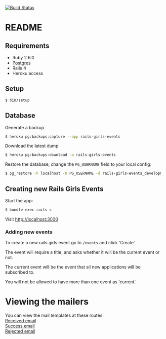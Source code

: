 [![Build Status](https://travis-ci.com/railsgirlssydney/rails-girls-events.svg?branch=master)](https://travis-ci.com/railsgirlssydney/rails-girls-events)

# README

## Requirements
- Ruby 2.6.0
- [Postgres](Gemfile#line#7)
- Rails 4
- Heroku access

## Setup

```bash
$ bin/setup
```

## Database 

Generate a backup

```bash
$ heroku pg:backups:capture --app rails-girls-events
```

Download the latest dump

```bash
$ heroku pg:backups:download -a rails-girls-events
```

Restore the database, change the `PG_USERNAME` field to your local config: 

```bash
$ pg_restore -h localhost -U PG_USERNAME -d rails-girls-events_development --no-owner --clean --verbose --format custom latest.dump
```

## Creating new Rails Girls Events

Start the app:

```bash
$ bundle exec rails s
```

Visit [http://localhost:3000](http://localhost:3000)

### Adding new events

To create a new rails girls event go to 
`/events` and click 'Create'

The event will require a title, and asks whether it will be the current event or not.

The current event will be the event that all new applications will be subscribed to.

You will not be allowed to have more than one event as 'current'.


# Viewing the mailers

You can view the mail templates at these routes:  
[Received email](http://localhost:3000/rails/mailers/applications_mailer/application_received)  
[Success email](http://localhost:3000/rails/mailers/applications_mailer/application_success)  
[Rejected email](http://localhost:3000/rails/mailers/applications_mailer/application_rejected)  
